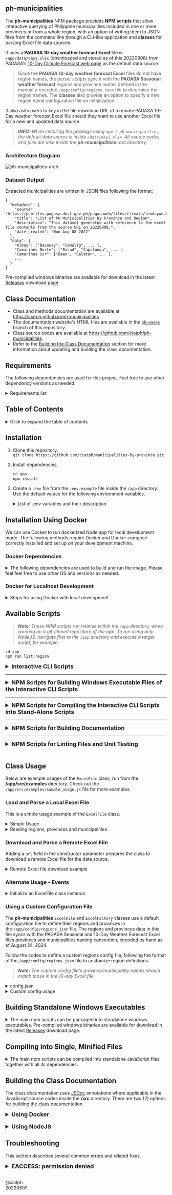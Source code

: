 ## ph-municipalities

The **ph-municipalities** NPM package provides **NPM scripts** that allow interactive querying of Philippine municipalities included in one or more provinces or from a whole region, with an option of writing them to JSON files from the command line through a CLI-like application and **classes** for parsing Excel file data sources.

It uses a **PAGASA 10-day weather forecast Excel** file in `/app/data/day1.xlsx` (downloaded and stored as of this 20220808) from PAGASA's [10-Day Climate Forecast web page](https://www.pagasa.dost.gov.ph/climate/climate-prediction/10-day-climate-forecast) as the default data source.

> Since the **PAGASA 10-day weather forecast Excel** files do not have region names, the parser scripts sync it with the **PAGASA Seasonal weather forecast** regions and province names defined in the manually-encoded `/app/config/regions.json` file to determine the region names. The **classes** also provide an option to specify a new region name configuration file on initialization.

It also asks users to key in the file download URL of a remote PAGASA 10-Day weather forecast Excel file should they want to use another Excel file for a new and updated data source.

> _**INFO:** When installing the package using `npm i ph-municipalities`, the default data source is inside `/data/day1.xlsx`. All source codes and files are also inside the **ph-municipalities** root directory._

### Architecture Diagram

![ph-municipalities-arch](/docs/diagrams/ph-municipalities-arch-90.png)

###  Dataset Output

Extracted municipalities are written in JSON files following the format:

```
{
  "metadata": {
    "source": "https://pubfiles.pagasa.dost.gov.ph/pagasaweb/files/climate/tendayweatheroutlook/day1.xlsx",
    "title": "List of PH Municipalities By Province and Region",
    "description": "This dataset generated with reference to the excel file contents from the source URL on 20220808.",
    "date_created": "Mon Aug 08 2022"
  },
  "data": {
    "Albay": ["Bacacay", "Camalig", ... ],
    "Camarines Norte": ["Basud", "Capalonga", ... ],
    "Camarines Sur": ["Baao", "Balatan", ... ],
    ...
  }
}
```

Pre-compiled windows binaries are available for download in the latest [Releases](https://github.com/ciatph/ph-municipalities/releases) download page.

## Class Documentation

- Class and methods documentation are available at https://ciatph.github.io/ph-municipalities.
- The documentation website's HTML files are available in the [`gh-pages`](https://github.com/ciatph/ph-municipalities/tree/gh-pages) branch of this repository.
- Class source codes are available at https://github.com/ciatph/ph-municipalities.
- Refer to the [Building the Class Documentation](#building-the-class-documentation) section for more information about updating and building the class documentation.

## Requirements

The following dependencies are used for this project. Feel free to use other dependency versions as needed.

<details>
<summary>Requirements list</summary>

1. Windows 10 OS
2. nvm for Windows v1.1.9
3. NodeJS, installed using nvm
   - node v16.14.2
   - npm v8.5.0
4. Excel file
   - ph-municipalities uses Excel files in the `/app/data` directory as data source.
   - At minimum, the Excel file should have a **column** that contains municipality and province names following the pattern `"municipalityName (provinceName)"`
   - (Optional) The Excel file should have a row on the same **column** as above containing the text `"Project Areas"` plus two (2) blank rows before rows containing municipality and province names to enable strict testing and validation of the number of parsed data rows
   - Checkout the excel file format on the `/app/data/day1.xlsx` sample file for more information
5. (Optional) Download URL for a remote excel file.
   - See the `EXCEL_FILE_URL` variable on the [Installation](#installation) section.

</details>

## Table of Contents

<details>
<summary>
Click to expand the table of contents
</summary>


- [ph-municipalities](#ph-municipalities)
- [Class Documentation](#class-documentation)
- [Requirements](#requirements)
- [Table of Contents](#table-of-contents)
- [Installation](#installation)
- [Installation Using Docker](#installation-using-docker)
- [Available Scripts](#available-scripts)
  - [Interactive CLI Scripts](#interactive-cli-scripts)
     - `npm start` / `npm run list:region`
     - `npm run list:province`
  - [NPM Scripts for Building Windows Executable Files of the Interactive CLI Scripts](#npm-scripts-for-building-windows-executable-files-of-the-interactive-cli-scripts)
     - `npm run build:win:region`
     - `npm run build:win:province`
     - `npm run build:win:all`
     - `npm run minify:region`
  - [NPM Scripts for Compiling the Interactive CLI Scripts into Stand-Alone Scripts](#npm-scripts-for-compiling-the-interactive-cli-scripts-into-stand-alone-scripts)
     - `npm run minify:province`
     - `npm run minify:all`
  - [NPM Scripts for Building Documentation](#npm-scripts-for-building-documentation)
     - `npm run generate-docs`
     - `npm run docs:install`
     - `npm run docs:build`
  - [NPM Scripts for Linting Files and Unit Testing](#npm-scripts-for-linting-files-and-unit-testing)
     - `npm run lint`
     - `npm run lint:fix`
     - `npm test`
     - `npm run example`
- [Class Usage](#class-usage)
  - [Load and Parse a Local Excel File](#load-and-parse-a-local-excel-file)
  - [Download and Parse a Remote Excel File](#download-and-parse-a-remote-excel-file)
  - [Alternate Usage - Events](#alternate-usage---events)
  - [Using a Custom Configuration File](#using-a-custom-configuration-file)
- [Building Standalone Windows Executables](#building-standalone-windows-executables)
- [Compiling into Single, Minified Files](#compiling-into-single-minified-files)
- [Building the Class Documentation](#building-the-class-documentation)
   - [Using Docker](#using-docker)
   - [Using NodeJS](#using-nodejs)
- [Troubleshooting](#troubleshooting)

</details>

## Installation

1. Clone this repository.<br>
`git clone https://github.com/ciatph/municipalities-by-province.git`

2. Install dependencies.<br>
   ```bash
   cd app
   npm install
   ```

3. Create a `.env` file from the `.env.example` file inside the `/app` directory. Use the default values for the following environment variables.

   <details>
   <summary>List of .env variables and their description.</summary>

   > **INFO:** If installed as an NPM package with `npm i ph-municipalities`, create the `.env` file inside the NPM project's root directory.

   | Variable Name | Description |
   | --- | --- |
   | EXCEL_FILE_URL    | (Optional) Remote excel file's download URL.<br>If provided, the excel file will be downloaded and saved on the specified `pathToFile` local filesystem location during the `ExcelFile` class initialization.<br>Read on [Usage](#usage) for more information. |
   | SHEETJS_COLUMN    | Column name read by [sheetjs](https://sheetjs.com/) in an excel file.<br>This column contains the municipality and province names following the string pattern<br>`"municipalityName (provinceName)"`<br>Default value is `__EMPTY`|
   | SORT_ALPHABETICAL | Arranges the municipality names in alphabetical order.<br>Default value is `1`. Set to `0` to use the ordering as read from the Excel file. |
   | SPECIAL_CHARACTERS | Key-value pairs of special characters or garbled text and their normalized text conversions, delimited by the `":"` character.<br>Multiple key-value pairs are delimited by the `","` character.<br>If a special character key's value is a an empty string, write it as i.e.,: `"some-garbled-text:"` |
   | IMAGE_URL | Raw URL of the README image file from this GitHub repository.<br> <blockquote>**NOTE:** Only add this variable in the GitHub Secrets for publishing to the NPM registry since NPM does not allow displaying images by relative path.</blockquote> |

   </details>

## Installation Using Docker

We can use Docker to run dockerized Node app for local development mode. The following methods require Docker and Docker compose correctly installed and set up on your development machine.

### Docker Dependencies

<details>
<summary>
The following dependencies are used to build and run the image. Please feel feel free to use other OS and versions as needed.
</summary>

1. Ubuntu 22.04.1
   - Docker version 23.0.1, build a5eeb1
   - Docker Compose v2.16.0
2. Microsoft Windows 10 Pro
   - version 22H2 Build 19045.4651
   - Docker Desktop
      - Docker Compose version v2.27.1-desktop.1
      - Docker Engine version 26.1.4, build 5650f9b

</details>

### Docker for Localhost Development

<details>
<summary>Steps for using Docker with local development</summary>

1. Set up the environment variables for the `/app` directory. Visit the [Installation](#installation) section, **step #3** for more information.

2. Stop and delete all docker instances for a fresh start.
   - > **NOTE:** Running this script will delete all docker images, containers, volumes, and networks. Run this script if you feel like everything is piling but do not proceed if you have important work on other running Docker containers.
   - ```
      sudo chmod u+x scripts/docker-cleanup.sh
      ./scripts/docker-cleanup.sh
      # Answer all proceeding prompts
     ```

3. Build and run the app using Docker.
   - Build<br>
     `docker compose -f docker-compose.dev.yml build`
   - Run<br>
     `docker compose -f docker-compose.dev.yml up`
   - Stop<br>
     `docker compose -f docker-compose.dev.yml down`

4. Edit and execute scripts within the running docker container from **step #3**.
   - For running NPM scripts (see the [Available Scripts](#available-scripts) section for more information):<br>
   `docker exec -it ph-municipalities <NPM_SCRIPT>`
   - For new scripts (example only):<br>
   `docker exec -it ph-municipalities node ./src/new.js`

</details>

## Available Scripts

> _**Note:** These NPM scripts run relative within the `/app` directory, when working on a git-cloned repository of the app. To run using only NodeJS, navigate first to the `/app` directory and execute a target script, for example:_

```
cd app
npm run list:region
```

<details>
<summary style="font-size: 18px;" id="interactive-cli-scripts">
  <b>Interactive CLI Scripts</b>
</summary>

### `npm start` / `npm run list:region`

- Asks users to enter the download URL of a remote excel file or use the default local excel file
  - Loads and parses the local excel file in `/app/data/day1.xlsx` by default.
  - Loads and parses the downloaded excel file to `/app/data/datasource.xlsx` if download URL in the class constructor is provided.
- Displays a list of available PH **region** names.
- Lists all provinces and municipalities of a specified region via commandline input.
- Asks for an option to write results to a JSON file.
- Run the script as follows if installed using `npm i ph-municipalities`:
   - `node .\node_modules\ph-municipalities\src\scripts\by_region.js`

### `npm run list:province`

- Asks users to enter the download URL of a remote excel file or use the default local excel file
  - Loads and parses the local excel file in `/app/data/day1.xlsx` by default.
  - Loads and parses the downloaded excel file to `/app/data/datasource.xlsx` if download URL in the class constructor is provided.
- Lists all municipalities under specified province(s) via commandline input.
- Asks for an option to write results to a JSON file.
- Run the script as follows if installed using `npm i ph-municipalities`:
   - `node .\node_modules\ph-municipalities\src\scripts\by_province.js`

</details>

---

<details>
<summary style="font-size: 18px;" id="npm-scripts-for-building-windows-executable-files-of-the-interactive-cli-scripts">
  <b>NPM Scripts for Building Windows Executable Files of the Interactive CLI Scripts</b>
</summary>

### `npm run build:win:region`

- Package the Node.js project's `npm start` script into a stand-alone windows `node16-win-x64` executable.
- The windows executable file will be stored in `/dist/ph-regions-win.exe`. Click the executable file to run.

### `npm run build:win:province`

- Package the Node.js project's `npm list:province` script into a stand-alone windows `node16-win-x64` executable.
- The windows executable file will be stored in `/dist/ph-provinces-win.exe`. Click the executable file to run.

### `npm run build:win:all`

- Package the Node.js project's `npm start` and `npm list:province` script into a stand-alone windows `node16-win-x64` executables in one go.
- Each window executable file will be stored in the `/dist` directory.

</details>

---

<details>
<summary style="font-size: 18px;" id="npm-scripts-for-compiling-the-interactive-cli-scripts-into-stand-alone-scripts">
  <b>NPM Scripts for Compiling the Interactive CLI Scripts into Stand-Alone Scripts</b>
</summary>

### `npm run minify:region`

- Compiles the Node.js project's `npm list:region` script and dependencies into a single script using [**ncc**](https://www.npmjs.com/package/@vercel/ncc).
- The compiled/minified file will be stored in `/dist/region`. Run the command to use the compiled script:<br>
`node dist/region`

### `npm run minify:province`

- Compiles the Node.js project's `npm list:province` script and dependencies into a single script using [**ncc**](https://www.npmjs.com/package/@vercel/ncc).
- The compiled/minified file will be stored in `/dist/province`. Run the command to use the compiled script:<br>
`node dist/province`

### `npm run minify:all`

- Run the `npm list:region` and `npm list:province` scripts in one go.
- Each compiled/minified files will be stored in the `/dist` directory.

</details>


---

<details>
<summary style="font-size: 18px;" id="npm-scripts-for-building-documentation">
  <b>NPM Scripts for Building Documentation</b>
</summary>

### `npm run generate-docs`

Builds the class documentation into the **/docs** directory.

> [!NOTE]
> This script requires manual installation of the `jsdoc@4.0.3`, `minami@1.2.3`, and `taffydb@2.7.3` packages as **devDependencies** inside the **/app** directory.
> These libraries, only used for building the class documentation, were excluded from the final package.json to have fewer external dependencies.
> ```bash
> npm install --save-dev jsdoc@4.0.3 minami@1.2.3 taffydb@2.7.3
> ```
> Installing these libraries will update the `package.json` and `package-lock.json` files. Take care not to push changes caused by installation.

### `npm run docs:install`

Runs the Bash script that installs the JSDoc and theme dependencies for building the class documentation only within the **development Docker environment**.

> [!NOTE]
> This script requires running from a Bash terminal - it won't work from a Windows command line terminal. It is reserved for building the documentation with Docker.

This script is used for building the class documentation from a local Docker environment along with the `npm run docs:build` NPM script.

```bash
docker exec -u root -it ph-municipalities npm run docs:install
docker exec -u root -it ph-municipalities npm run docs:build
```

### `npm run docs:build`

Runs the Bash script that builds the class documentation using JSDoc only within the **development Docker environment**.

> [!NOTE]
> This script requires running from a Bash terminal - it won't work from a Windows command line terminal. It is reserved for building the documentation with Docker.

This script is used for building the class documentation from a local Docker environment along with the `npm run docs:install` NPM script.

```bash
docker exec -u root -it ph-municipalities npm run docs:install
docker exec -u root -it ph-municipalities npm run docs:build
```

</details>

---

<details>
<summary style="font-size: 18px;" id="npm-scripts-for-linting-files-and-unit-testing">
  <b>NPM Scripts for Linting Files and Unit Testing</b>
</summary>

### `npm run lint`

Lint JavaScript source codes.

### `npm run lint:fix`

Fix JavaScript lint errors.

### `npm test`

Run tests defined in the `/app/__tests__` directory.

### `npm run example`

- Downloads and parses a remote excel file.
- Demonstrates sample usage with `await`

</details>

<br>

## Class Usage

Below are example usages of the `ExcelFile` class, run from the **/app/src/examples** directory. Check out the `/app/src/examples/sample_usage.js` file for more examples.

### Load and Parse a Local Excel File

This is a simple usage example of the `ExcelFile` class.

<details>
<summary>Simple Usage</summary>

```javascript
const path = require('path')
const ExcelFile = require('../classes/excel')

// Use the the following if installed via npm
// const { ExcelFile } = require('ph-municipalities')

// Reads an existing excel file on /app/data/day1.xlsx
file = new ExcelFile({
   pathToFile: path.join(__dirname, '..', '..', 'data', 'day1.xlsx'),
   // fastload: false
})

// Call init() if fastload=false
// file.init()

// listMunicipalities() lists all municipalities
// for each province
const provinces = ['Albay','Masbate','Sorsogon']
const municipalitiesFromProvince = file.listMunicipalities({ provinces })

// writeMunicipalities() writes municipalities data to a JSON file
// and returns the JSON object
const json = file.writeMunicipalities({
   provinces,
   fileName: path.join(__dirname, 'municipalities.json'),
   prettify: true
})

// shapeJsonData() returns the output of writeMunicipalities()
// without writing to a JSON file
const json2 = file.shapeJsonData(provinces)

// JSON data of the parsed excel file will is accessible on
// file.datalist
console.log(file.datalist)

// Set the contents of file.datalist
file.datalist = [
   { municipality: 'Tayum', province: 'Abra' },
   { municipality: 'Bucay', province: 'Abra' }]
```

</details>

<details>
<summary>
Reading regions, provinces and municipalities
</summary>

```javascript
const path = require('path')
const ExcelFile = require('../classes/excel')

// Use the the following if installed via npm
// const { ExcelFile } = require('ph-municipalities')

// Reads an existing excel file on /app/data/day1.xlsx
const file = new ExcelFile({
  pathToFile: path.join(__dirname, '..', '..', 'data', 'day1.xlsx'),
  fastload: true
})

// listRegions() lists all regions from the regions settings file
const regions = file.listRegions()
console.log('---regions', regions)

// List region data from query
const regionQuery = file.listRegions('region_name')
console.log(`---region full name`, regionQuery)

// listProvinces() lists all provinces of a region
// for each given province
const provinces = file.listProvinces('Region IX')
console.log(`---provinces of ${regions[0]}`, provinces)

const municipalitiesFromProvince = file.listMunicipalities({ provinces })
console.log(`---municipalities`, municipalitiesFromProvince)
```

</details>

### Download and Parse a Remote Excel File

Adding a `url` field in the constructor parameter prepares the class to download a remote Excel file for the data source.

<details>
<summary>
Remote Excel file download example
</summary>

> **INFO:** Run the `.init()` method after initializing a class with a `url` parameter to start the async file download.

```javascript
require('dotenv').config()
const path = require('path')
const ExcelFile = require('../classes/excel')

// Use the the following if installed via npm
// const { ExcelFile } = require('ph-municipalities')

const main = async () => {
  // Excel file will be downloaded to /app/src/examples/excelfile.xlsx
  const file = new ExcelFile({
    pathToFile: path.join(__dirname, 'excelfile.xlsx'),
    url: process.env.EXCEL_FILE_URL
  })

  try {
    // Download file
    await file.init()
    console.log(file.datalist)
  } catch (err) {
    console.log(err.message)
  }
}

main()
```

</details>

### Alternate Usage - Events

<details>
<summary>
Initialize an ExcelFile class instance
</summary>

```javascript
require('dotenv').config()
const path = require('path')

const ExcelFile = require('../classes/excel')

// Use the the following if installed via npm
// const { ExcelFile } = require('ph-municipalities')

const main = () => {
  try {
    // Initialize an ExcelFile class instance.
    const PHExcel = new ExcelFile({
      pathToFile: path.join(__dirname, 'excelfile.xlsx'),
      url: process.env.EXCEL_FILE_URL
    })

    // Download file
    PHExcel.init()

    // Listen to the instance's EVENTS.LOADED event.
    PHExcel.events.on(PHExcel.EVENTS.LOADED, () => {
      console.log('--Excel data loaded!', PHExcel.datalist)
    })
  } catch (err) {
    console.log(`[ERROR]: ${err.message}`)
  }
}

main()
```

</details>

### Using a Custom Configuration File

The **ph-municipalities** `ExcelFile` and `ExcelFactory` classes use a default configuration file to define their regions and provinces in the `/app/config/regions.json` file. The regions and provinces data in this file syncs with the PAGASA Seasonal and 10-Day Weather Forecast Excel files provinces and municipalities naming convention, encoded by hand as of August 24, 2024.

Follow the codes to define a custom regions config file, following the format of the `/app/config/regions.json` file to customize region definitions.

> _**Note:** The custom config file's province/municipality names should match those in the 10-day Excel file._

<details>
<summary>
config.json
</summary>

```
{
  "metadata": {
    "sources": [
      "http://localhost:3000"
    ],
    "title": "List of Random Provinces by Regions",
    "description": "Sample regions config file",
    "date_created": "20240824"
  },
  "data": [
    {
      "name": "Mondstat",
      "abbrev": "MON",
      "region_num": "1",
      "region_name": "The City of Freedom",
      "provinces": ["Brightcrown Mountains","Galesong Hill","Starfell Valley","Windwail Highland","Dragonspine"]
    },
    {
      "name": "Inazuma",
      "abbrev": "INZ",
      "region_num": "3",
      "region_name": "The Realm of Eternity",
      "provinces": ["Narukami","Kannazuka","Yashiori","Watatsumi","Seirai","Tsurumi","Enkanomiya"]
    },
    ...
  ]
}
```

</details>

<details>
<summary>
Custom config usage
</summary>

```javascript
require('dotenv').config()
const path = require('path')

const ExcelFile = require('../classes/excel')

// Use the the following if installed via npm
// const { ExcelFile } = require('ph-municipalities')

const config = require('./config.json')

// Load the local Excel file
const file = new ExcelFile({
  pathToFile: path.join(__dirname, '..', '..', 'data', 'day1.xlsx'),
  fastload: true,
  // Use a custom settings file to define region info
  settings: config
})

// Load provinces from the custom config file
const provinces = file.listProvinces('Inazuma')

// List the municipalities of defined provinces in the config file
// Note: Province/municipality names should match with those in the 10-day Excel file
const municipalities = file.listMunicipalities({ provinces })

console.log('---provinces', provinces)

console.log('\nProvince/municipality names should match with those in the 10-day Excel file')
console.log('---municipalities', municipalities)
```

</details>

## Building Standalone Windows Executables

<details>
<summary>
The main npm scripts can be packaged into standalone windows executables. Pre-compiled windows binaries are available for download in the latest <a href="https://github.com/ciatph/ph-municipalities/releases">Releases</a> download page.
</summary>

1. Run any of the following scripts to build the programs.
   ```bash
   npm run build:win:region
   npm run build:win:province
   # npm run build:win:all
   ```
2. Click the resulting executable files in the `/dist` directory to execute.

</details>

## Compiling into Single, Minified Files

<details>
<summary>
The main npm scripts can be compiled into standalone JavaScript files together with all its dependencies.
</summary>

1. Run any of the following scripts to compile the source codes.
   ```bash
   npm run minify:region
   npm run minify:province
   # npm run minify:all
   ```
2. Run the compiled source codes in the `/dist` directory to execute.
   ```bash
   node dist/region
   node dist/province
   ```

</details>

## Building the Class Documentation

The class documentation uses [JSDoc](https://jsdoc.app/) annotations where applicable in the JavaScript source codes inside the **/src** directory. There are two (2) options for building the class documentation.

<details>
<summary style="font-size: 18px;" id="using-docker">
  <b>Using Docker</b>
</summary>

1. Run docker for localhost development. Refer to the [Docker for Localhost Development](#docker-for-localhost-development) section for more information.

2. Install the dependencies for JSDoc. Suceeding builds will not need to install dependencies after an initial installation. Refer to the [**npm run docs:install**](#npm-run-docsinstall) script usage for more information.<br>
   ```bash
   docker exec -u root -it ph-municipalities npm run docs:install
   ```

3. Build the documentation. Refer to the [**npm run docs:build**](#npm-run-docsbuild) script usage for more information.<br>
   ```bash
   docker exec -u root -it ph-municipalities npm run docs:build
   ```

</details>

<br>

<details>
<summary style="font-size: 18px;" id="using-nodejs">
  <b>Using NodeJS</b>
</summary>

1. Install the dependencies for JSDoc. Refer to the [**`npm run generate-docs`**](#npm-run-generate-docs) Script usage for more information.
2. Copy Bash scripts to the **/app** directory.
   - Create a **/scripts** directory inside the **/app** directory.
   - Copy the `/scripts/docs-install.sh` and `/scripts/docs-build.sh` Bash scripts to the **/scripts** directory created from the previous step.
3. Copy static assets to the **/app** directory.
   - Copy the `/docs/diagrams` directory inside the **/app** directory.
   - Copy the `README.md` file to the **/app** directory.
4. Add appropriate user permission to the files.
   ```bash
   chmod u+x scripts/docs-install.sh
   chmod u+x scripts/docs-build.sh
   ```
5. Run the commands for building the documentation.

   > **INFO:** Use a GitBash terminal if you are working on a Windows OS machine.

   ```bash
   ./scripts/docs-install.sh
   ./scripts/docs-build.sh
   ```

</details>

## Troubleshooting

This section describes several common errors and related fixes.

<details>
<summary style="font-size: 18px;">
  <b>EACCESS: permission denied</b>
</summary>

#### Information

- This error usually happens when writing to files inside Docker-mounted volumes on an Ubuntu host during run time.
- A full sample error log is:<br>
   > EACCESS: permission denied, open '/opt/app/region1.json'

#### Fix

1. Find the host UID of the ph-municipalities Docker user. Its name is `"app,"` defined in the Dockerfile.<br>
   `docker run --rm -it ciatph/ph-municipalities:dev sh -c "id -u app"`
2. Change the ownership of the `./app` directory using the ph-municipalities user host UID from **step #1**.<br>
   `sudo chown -R <APP_UID>:<APP_UID> ./app`
3. Re-run the NPM script.

</details>

<br>

@ciatph<br>
20220807